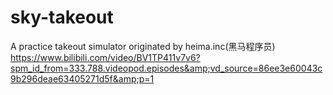 # sky-takeout
A practice takeout simulator originated by heima.inc(黑马程序员)
https://www.bilibili.com/video/BV1TP411v7v6?spm_id_from=333.788.videopod.episodes&amp;vd_source=86ee3e60043c9b296deae63405271d5f&amp;p=1
